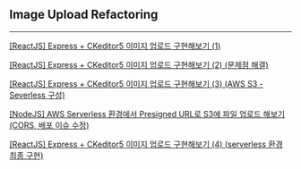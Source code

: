 ## Image Upload Refactoring

---

[[ReactJS] Express + CKeditor5 이미지 업로드 구현해보기 (1)](https://velog.io/@ohjinseo/ReactJS-Express-CKeditor5-%EC%9D%B4%EB%AF%B8%EC%A7%80-%EC%97%85%EB%A1%9C%EB%93%9C-%EA%B5%AC%ED%98%84%ED%95%B4%EB%B3%B4%EA%B8%B0)

[[ReactJS] Express + CKeditor5 이미지 업로드 구현해보기 (2) (문제점 해결)](https://velog.io/@ohjinseo/ReactJS-Express-CKeditor5-%EC%9D%B4%EB%AF%B8%EC%A7%80-%EC%97%85%EB%A1%9C%EB%93%9C-%EA%B5%AC%ED%98%84%ED%95%B4%EB%B3%B4%EA%B8%B0-2)

[[ReactJS] Express + CKeditor5 이미지 업로드 구현해보기 (3) (AWS S3 - Severless 구성)](https://velog.io/@ohjinseo/ReactJS-Express-CKeditor5-%EC%9D%B4%EB%AF%B8%EC%A7%80-%EC%97%85%EB%A1%9C%EB%93%9C-%EA%B5%AC%ED%98%84%ED%95%B4%EB%B3%B4%EA%B8%B0-3-AWS-S3-%EC%97%B0%EB%8F%99)

[[NodeJS] AWS Serverless 환경에서 Presigned URL로 S3에 파일 업로드 해보기 (CORS, 배포 이슈 수정)](https://velog.io/@ohjinseo/NodeJS-AWS-Serverless-%ED%99%98%EA%B2%BD%EC%97%90%EC%84%9C-PresignedURL-%EA%B0%80%EC%A0%B8%EC%98%A4%EA%B8%B0)

[[ReactJS] Express + CKeditor5 이미지 업로드 구현해보기 (4) (serverless 환경 최종 구현)](https://velog.io/@ohjinseo/ReactJS-Express-CKeditor5-%EC%9D%B4%EB%AF%B8%EC%A7%80-%EC%97%85%EB%A1%9C%EB%93%9C-%EA%B5%AC%ED%98%84%ED%95%B4%EB%B3%B4%EA%B8%B0-4-serverless-%ED%99%98%EA%B2%BD-%EC%B5%9C%EC%A2%85-%EA%B5%AC%ED%98%84)
